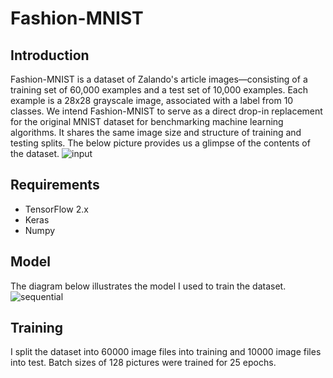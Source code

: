 # Fashion-MNIST

## Introduction
Fashion-MNIST is a dataset of Zalando's article images—consisting of a training set of 60,000 examples and a test set of 10,000 examples. Each example is a 28x28 grayscale image, associated with a label from 10 classes. We intend Fashion-MNIST to serve as a direct drop-in replacement for the original MNIST dataset for benchmarking machine learning algorithms. It shares the same image size and structure of training and testing splits.
The below picture provides us a glimpse of the contents of the dataset.
![input](https://user-images.githubusercontent.com/49677872/150699525-b3d7fa27-b830-4485-97fb-d31b97ed3edf.PNG)

## Requirements
* TensorFlow 2.x
* Keras
* Numpy

##  Model
The diagram below illustrates the model I used to train the dataset.
![sequential](https://user-images.githubusercontent.com/49677872/150699451-727035fa-80c0-41e7-968f-23df6adf976c.PNG)

## Training
I split the dataset into 60000 image files into training and 10000 image files into test. Batch sizes of 128 pictures were trained for 25 epochs.
